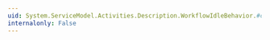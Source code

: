 ```yaml
---
uid: System.ServiceModel.Activities.Description.WorkflowIdleBehavior.#ctor
internalonly: False
---
```

